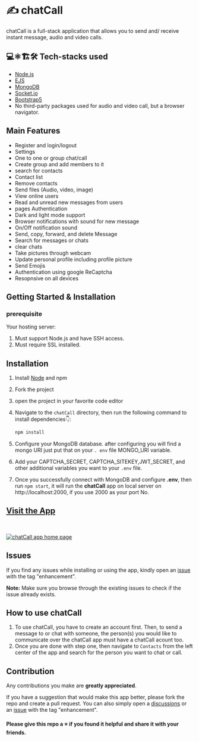 # ✍️ chatCall

chatCall is a full-stack application that allows you to send and/ receive instant
message, audio and video calls.

## 💻⚛️🏗️🛠️ Tech-stacks used

- [Node.js](https://nodejs.org/en)
- [EJS](https://ejs.co/)
- [MongoDB](https://www.mongodb.com/)
- [Socket.io](https://socket.io/)
- [Bootstrap5](https://getbootstrap.com/)
- No third-party packages used for audio and video call, but a browser navigator.

## Main Features

- Register and login/logout
- Settings
- One to one or group chat/call
- Create group and add members to it
- search for contacts
- Contact list
- Remove contacts
- Send files (Audio, video, image)
- View online users
- Read and unread new messages from users
- pages Authentication
- Dark and light mode support
- Browser notifications with sound for new message
- On/Off notification sound
- Send, copy, forward, and delete Message
- Search for messages or chats
- clear chats
- Take pictures through webcam
- Update personal profile including profile picture
- Send Emojis
- Authentication using google ReCaptcha
- Resopnsive on all devices

## Getting Started & Installation

### prerequisite

Your hosting server:

1. Must support Node.js and have SSH access.
2. Must require SSL installed.

## Installation

1. Install [Node](https://nodejs.org/en/) and npm
2. Fork the project
3. open the project in your favorite code editor
4. Navigate to the `chatCall` directory, then run the following command to install dependencies👇:

   ```bash
   npm install
   ```

5. Configure your MongoDB database. after configuring you will find a mongo URI just put that on your `. env` file MONGO_URI variable.
6. Add your CAPTCHA_SECRET, CAPTCHA_SITEKEY,JWT_SECRET, and other additional variables you want to your `.env` file.
7. Once you successfully connect with MongoDB and configure **.env**, then run `npm start`, it will run the **chatCall** app on local server on http://localhost:2000, if you use 2000 as your port No.

## [Visit the App](https://chatcall.onrender.com/)

<br>

<a href="https://full-stack-chatCall.vercel.app/" target="_blank"><img src="https://i.imgur.com/dHk35tJ.png" alt="chatCall app home page"> </a>

## Issues

If you find any issues while installing or using the app, kindly open an [issue](https://github.com/Aklilu-Mandefro/chatCall/issues) with the tag "enhancement".

**Note:** Make sure you browse through the existing issues to check if the issue already exists.<br>

## How to use chatCall

1. To use chatCall, you have to create an account first. Then, to send a message to or chat with someone, the person(s) you would like to communicate over the chatCall app must have a chatCall acount too.
2. Once you are done with step one, then navigate to `Contacts` from the left center of the app and search for the person you want to chat or call.

## Contribution

Any contributions you make are **greatly appreciated**.

If you have a suggestion that would make this app better, please fork the repo and
create a pull request. You can also simply open a [discussions](https://github.com/Aklilu-Mandefro/chatCall/discussions/) or an [issue](https://github.com/Aklilu-Mandefro/chatCall/issues) with the tag "enhancement".

#### Please give this repo a ⭐ if you found it helpful and share it with your friends.

